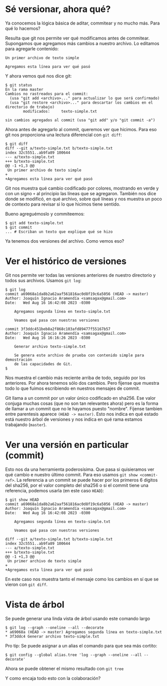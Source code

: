 # Sé versionar, ahora qué?

Ya conocemos la lógica básica de aditar, commitear y no mucho más. Para qué lo
hacemos?

Resulta que git nos permite ver qué modificamos antes de commitear. Supongamos
que agregamos más cambios a nuestro archivo. Lo editamos para agregarle
contenido:

```text
Un primer archivo de texto simple

Agregamos esta línea para ver qué pasó
```

Y ahora vemos qué nos dice git:
```shell
$ git status
En la rama master
Cambios no rastreados para el commit:
  (usa "git add <archivo>..." para actualizar lo que será confirmado)
  (usa "git restore <archivo>..." para descartar los cambios en el directorio de trabajo)
        modificados:     texto-simple.txt

sin cambios agregados al commit (usa "git add" y/o "git commit -a")
```

Ahora antes de agregarlo al commit, queremos ver que hicimos. Para eso git nos
proporciona una lectura diferencial con `git diff`:

```shell
$ git diff
diff --git a/texto-simple.txt b/texto-simple.txt
index 32c5551..ab9fa89 100644
--- a/texto-simple.txt
+++ b/texto-simple.txt
@@ -1 +1,3 @@
 Un primer archivo de texto simple
+
+Agregamos esta línea para ver qué pasó
```

Git nos muestra qué cambio codificado por colores, mostrando en verde y con un
signo `+` al principio las líneas que se agregaron. También nos dice donde se
modificó, en qué archivo, sobre qué líneas y nos muestra un poco de contexto
para revisar si lo que hicimos tiene sentido.

Bueno agreguémoslo y commiteemos:

```shell
$ git add texto-simple.txt
$ git commit
... # Escriban un texto que explique qué se hizo
```

Ya tenemos dos versiones del archivo. Como vemos eso?

# Ver el histórico de versiones

Git nos permite ver todas las versiones anteriores de nuestro directorio y
todos sus archivos. Usamos `git log`:

```shell
$ git log
commit a69068a1da8b2a62aaf561816ac0d8f19c6a5056 (HEAD -> master)
Author: Joaquín Ignacio Aramendía <samsagax@gmail.com>
Date:   Wed Aug 16 16:42:08 2023 -0300

    Agregamos segunda línea en texto-simple.txt

    Veamos qué pasa con nuestras versiones

commit 3f3ddc451beb8a2f868c103afd89477f55167b57
Author: Joaquín Ignacio Aramendía <samsagax@gmail.com>
Date:   Wed Aug 16 16:16:26 2023 -0300

    Generar archivo texto-simple.txt

    Se genera este archivo de prueba con contenido simple para demostración
    de las capacidades de Git.
$
```

Nos muestra el cambio más reciente arriba de todo, seguido por los anteriores.
Por ahora tenemos sólo dos cambios. Pero fíjense que muestra todo lo que
fuimos escribiendo en nuestros mensajes de commit.

Git llama a un commit por un valor único codificado en sha256. Ese valor
conjuga muchas cosas (que no son tan relevantes ahora) pero es la forma de
llamar a un commit que no le hayamos puesto "nombre". Fíjense tambien entre
parentesis aparece `(HEAD -> master)`. Esto nos indica en qué estado está
nuestro árbol de versiones y nos indica en qué rama estamos trabajando
(`master`).

# Ver una versión en particular (commit)

Esto nos da una herramienta poderosísima. Que pasa si quisieramos ver qué
cambio e nuestro último commit. Para eso usamos `git show <commit-ref>`. La
referencia a un commit se puede hacer por los primeros 6 digitos del sha256,
por el valor completo del sha256 o si el commit tiene una referencia, podemos
usarla (en este caso `HEAD`):

```shell
$ git show HEAD
commit a69068a1da8b2a62aaf561816ac0d8f19c6a5056 (HEAD -> master)
Author: Joaquín Ignacio Aramendía <samsagax@gmail.com>
Date:   Wed Aug 16 16:42:08 2023 -0300

    Agregamos segunda línea en texto-simple.txt

    Veamos qué pasa con nuestras versiones

diff --git a/texto-simple.txt b/texto-simple.txt
index 32c5551..ab9fa89 100644
--- a/texto-simple.txt
+++ b/texto-simple.txt
@@ -1 +1,3 @@
 Un primer archivo de texto simple
+
+Agregamos esta línea para ver qué pasó
```

En este caso nos muestra tanto el mensaje como los cambios en sí que se vieron
con `git diff`.

# Vista de árbol

Se puede generar una linda vista de árbol usando este comando largo

```shell
$ git log --graph --oneline --all --decorate
* a69068a (HEAD -> master) Agregamos segunda línea en texto-simple.txt
* 3f3ddc4 Generar archivo texto-simple.txt
```

Pro tip: Se puede asignar a un alias el comando para que sea más cortito:

```shell
$ git config --global alias.tree 'log --graph --oneline --all --decorate'
```

Ahora se puede obtener el mismo resultado con `git tree`

Y como encaja todo esto con la colaboración?
